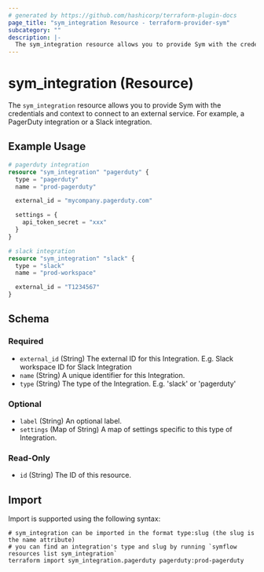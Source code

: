 ```yaml
---
# generated by https://github.com/hashicorp/terraform-plugin-docs
page_title: "sym_integration Resource - terraform-provider-sym"
subcategory: ""
description: |-
  The sym_integration resource allows you to provide Sym with the credentials and context to connect to an external service. For example, a PagerDuty integration or a Slack integration.
---
```


# sym_integration (Resource)

The `sym_integration` resource allows you to provide Sym with the credentials and context to connect to an external service. For example, a PagerDuty integration or a Slack integration.

## Example Usage

```terraform
# pagerduty integration
resource "sym_integration" "pagerduty" {
  type = "pagerduty"
  name = "prod-pagerduty"

  external_id = "mycompany.pagerduty.com"

  settings = {
    api_token_secret = "xxx"
  }
}

# slack integration
resource "sym_integration" "slack" {
  type = "slack"
  name = "prod-workspace"

  external_id = "T1234567"
}
```

<!-- schema generated by tfplugindocs -->
## Schema

### Required

- `external_id` (String) The external ID for this Integration. E.g. Slack workspace ID for Slack Integration
- `name` (String) A unique identifier for this Integration.
- `type` (String) The type of the Integration. E.g. 'slack' or 'pagerduty'

### Optional

- `label` (String) An optional label.
- `settings` (Map of String) A map of settings specific to this type of Integration.

### Read-Only

- `id` (String) The ID of this resource.

## Import

Import is supported using the following syntax:

```shell
# sym_integration can be imported in the format type:slug (the slug is the name attribute)
# you can find an integration's type and slug by running `symflow resources list sym_integration`
terraform import sym_integration.pagerduty pagerduty:prod-pagerduty
```
